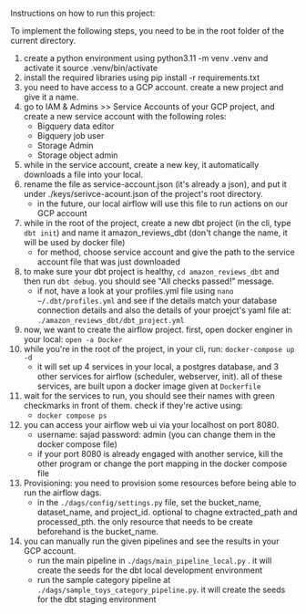Instructions on how to run this project: 

To implement the following steps, you need to be in the root folder of the current directory.

1. create a python environment using python3.11 -m venv .venv and activate it source .venv/bin/activate
2. install the required libraries using pip install -r requirements.txt
3. you need to have access to a GCP account. create a new project and give it a name.
4. go to IAM & Admins >> Service Accounts of your GCP project, and create a new service account with the following roles:
    - Bigquery data editor
    - Bigquery job user
    - Storage Admin
    - Storage object admin
5. while in the service account, create a new key, it automatically downloads a file into your local.
6. rename the file as service-account.json (it's already a json), and put it under ./keys/serivce-acount.json of the project's root directory.
    - in the future, our local airflow will use this file to run actions on our GCP account
7. while in the root of the project, create a new dbt project (in the cli, type `dbt init`) and name it amazon_reviews_dbt (don't change the name, it will be used by docker file)
    - for method, choose service account and give the path to the service account file that was just downloaded
8. to make sure your dbt project is healthy, `cd amazon_reviews_dbt` and then run `dbt debug`. you should see "All checks passed!" message. 
    - if not, have a look at your profiles.yml file using `nano ~/.dbt/profiles.yml` and see if the details match your database connection details and also the details of your proejct's yaml file at: `./amazon_reviews_dbt/dbt_project.yml`
8. now, we want to create the airflow project. first, open docker enginer in your local: `open -a Docker` 
9. while you're in the root of the project, in your cli, run: `docker-compose up -d` 
    - it will set up 4 services in your local, a postgres database, and 3 other services for airflow (scheduler, webserver, init). all of these services, are built upon a docker image given at `Dockerfile` 
10. wait for the services to run, you should see their names with green checkmarks in front of them. check if they're active using:
    - `docker compose ps`
11. you can access your airflow web ui via your localhost on port 8080.
    - username: sajad password: admin (you can change them in the docker compose file)
    - if your port 8080 is already engaged with another service, kill the other program or change the port mapping in the docker compose file
12. Provisioning: you need to provision some resources before being able to run the airflow dags. 
    - in the `./dags/config/settings.py` file, set the bucket_name, dataset_name, and project_id. optional to chagne extracted_path and processed_pth. the only resource that needs to be create beforehand is the bucket_name.
13. you can manually run the given pipelines and see the results in your GCP account. 
    - run the main pipeline in `./dags/main_pipeline_local.py` . it will create the seeds for the dbt local development environment
    - run the sample category pipeline at `./dags/sample_toys_category_pipeline.py`. it will create the seeds for the dbt staging environment